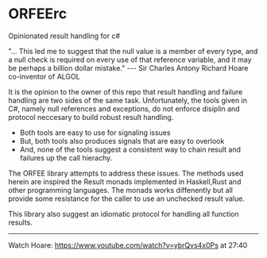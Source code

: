 # ORFEErc
Opinionated result handling for c#

"... This led me to suggest that the null value is a member of every type, and a null check is required on every use of that reference variable, and it may be perhaps a billion dollar mistake." --- Sir Charles Antony Richard Hoare co-inventor of ALGOL 

It is the opinion to the owner of this repo that result handling and failure handling are two sides of the same task.
Unfortunately, the tools given in C#, namely null references and exceptions, do not enforce disiplin and protocol neccesary to build robust result handling.

- Both tools are easy to use for signaling issues
- But, both tools also produces signals that are easy to overlook
- And, none of the tools suggest a consistent way to chain result and failures up the call hierachy.

The ORFEE library attempts to address these issues.
The methods used herein are inspired the Result monads implemented in Haskell,Rust and other programming languages.
The monads works diffenently but all provide some resistance for the caller to use an unchecked result value.

This library also suggest an idiomatic protocol for handling all function results.

---
Watch Hoare: https://www.youtube.com/watch?v=ybrQvs4x0Ps at 27:40
